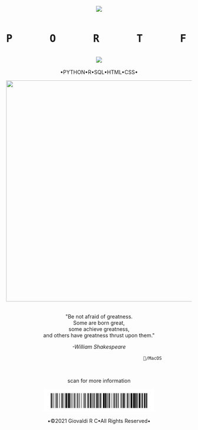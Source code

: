 <!DOCTYPE html>
<html>
<p align="center">
	<img width="40" src="https://github.githubassets.com/images/spinners/octocat-spinner-64.gif">
</p>
<pre><p align="center"><h1>P      O      R      T      F      O      L      I     O</h1></pre>

<p align="center">
  <a href="https://github.com/giovaldirchaniago" alt="https://github.com/giovaldirchaniago"><img src="https://img.shields.io/static/v1?style=for-the-badge&label=DataScientist%20&message=DataAnalyst&color=000000"></a>
</p>


<p align="center">•PYTHON•R•SQL•HTML•CSS•<br>
	
<p align="center">
	<img height="600" width="700" src="https://media.giphy.com/media/3oxRmgZTLdUMKAef72/giphy.gif">
</p>

##
<p align="center">"Be not afraid of greatness.<br>
Some are born great,<br>
some achieve greatness,<br>
and others have greatness thrust upon them."</p>

<p align="center"><em>-William Shakespeare</em></p>

```text
                                                    /MacOS
```
<br>
<p align="center">
scan for more information
</p>
<p align="center">
	<img width="300" src="https://github.com/giovaldirchaniago/giovaldirchaniago/blob/main/IMG_6822.jpg">
</p>

<p align="center">•©2021 Giovaldi R C•All Rights Reserved•<br>
</body>
</html>
